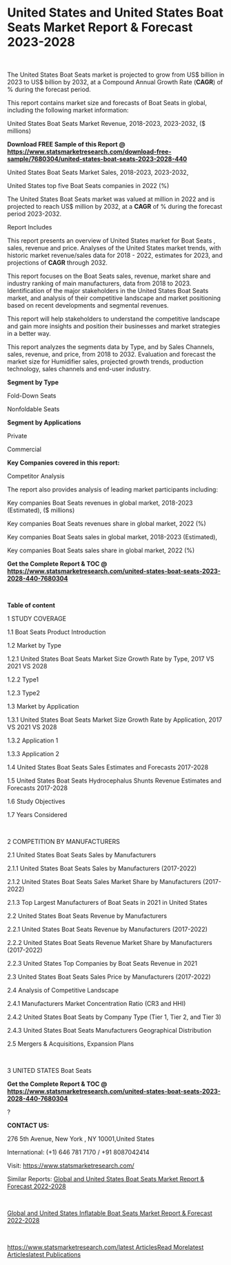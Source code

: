 <h1>United States and United States Boat Seats Market Report & Forecast 2023-2028</h1><br/><p>The United States Boat Seats market is projected to grow from US$ billion in 2023 to US$ billion by 2032, at a Compound Annual Growth Rate (<strong>CAGR</strong>) of % during the forecast period.</p>
 
 
 
 <p>This report contains market size and forecasts of Boat Seats in global, including the following market information:</p>
 
 
 
 <p>United States Boat Seats Market Revenue, 2018-2023, 2023-2032, ($ millions)</p>
 
 
 
 <p><strong>Download FREE Sample of this Report @ <a href="https://www.statsmarketresearch.com/download-free-sample/7680304/united-states-boat-seats-2023-2028-440">https://www.statsmarketresearch.com/download-free-sample/7680304/united-states-boat-seats-2023-2028-440</a></strong></p>
 
 
 
 <p>United States Boat Seats Market Sales, 2018-2023, 2023-2032,</p>
 
 
 
 <p>United States top five Boat Seats companies in 2022 (%)</p>
 
 
 
 <p>The United States Boat Seats market was valued at million in 2022 and is projected to reach US$ million by 2032, at a <strong>CAGR</strong> of % during the forecast period 2023-2032.</p>
 
 
 
 <p>Report Includes</p>
 
 
 
 <p>This report presents an overview of United States market for Boat Seats , sales, revenue and price. Analyses of the United States market trends, with historic market revenue/sales data for 2018 - 2022, estimates for 2023, and projections of <strong>CAGR</strong> through 2032.</p>
 
 
 
 <p>This report focuses on the Boat Seats sales, revenue, market share and industry ranking of main manufacturers, data from 2018 to 2023. Identification of the major stakeholders in the United States Boat Seats market, and analysis of their competitive landscape and market positioning based on recent developments and segmental revenues.</p>
 
 
 
 <p>This report will help stakeholders to understand the competitive landscape and gain more insights and position their businesses and market strategies in a better way.</p>
 
 
 
 <p>This report analyzes the segments data by Type, and by Sales Channels, sales, revenue, and price, from 2018 to 2032. Evaluation and forecast the market size for Humidifier sales, projected growth trends, production technology, sales channels and end-user industry.</p>
 
 
 
 <p><strong>Segment by Type</strong></p>
 
 
 
 <p>Fold-Down Seats</p>
 
 
 
 <p>Nonfoldable Seats</p>
 
 
 
 <p><strong>Segment <strong><strong>by Applications</strong></strong></strong></p>
 
 
 
 <p>Private</p>
 
 
 
 <p>Commercial</p>
 
 
 
 <p><strong>Key Companies covered in this report:</strong></p>
 
 
 
 <p>Competitor Analysis</p>
 
 
 
 <p>The report also provides analysis of leading market participants including:</p>
 
 
 
 <p>Key companies Boat Seats revenues in global market, 2018-2023 (Estimated), ($ millions)</p>
 
 
 
 <p>Key companies Boat Seats revenues share in global market, 2022 (%)</p>
 
 
 
 <p>Key companies Boat Seats sales in global market, 2018-2023 (Estimated),</p>
 
 
 
 <p>Key companies Boat Seats sales share in global market, 2022 (%)</p>
 
 
 
 <div><b>Get the Complete Report & TOC @ <a href="https://www.statsmarketresearch.com/united-states-boat-seats-2023-2028-440-7680304">https://www.statsmarketresearch.com/united-states-boat-seats-2023-2028-440-7680304</a></b></div>
 
 
 
 <p><br />
 
 <b>Table of content</b></p>
 
 
 
 <p>1 STUDY COVERAGE<br />
 
 1.1 Boat Seats Product Introduction<br />
 
 1.2 Market by Type<br />
 
 1.2.1 United States Boat Seats Market Size Growth Rate by Type, 2017 VS 2021 VS 2028<br />
 
 1.2.2 Type1<br />
 
 1.2.3 Type2<br />
 
 1.3 Market by Application<br />
 
 1.3.1 United States Boat Seats Market Size Growth Rate by Application, 2017 VS 2021 VS 2028<br />
 
 1.3.2 Application 1<br />
 
 1.3.3 Application 2<br />
 
 1.4 United States Boat Seats Sales Estimates and Forecasts 2017-2028<br />
 
 1.5 United States Boat Seats Hydrocephalus Shunts Revenue Estimates and Forecasts 2017-2028<br />
 
 1.6 Study Objectives<br />
 
 1.7 Years Considered<br />
 
 <br />
 
 2 COMPETITION BY MANUFACTURERS<br />
 
 2.1 United States Boat Seats Sales by Manufacturers<br />
 
 2.1.1 United States Boat Seats Sales by Manufacturers (2017-2022)<br />
 
 2.1.2 United States Boat Seats Sales Market Share by Manufacturers (2017-2022)<br />
 
 2.1.3 Top Largest Manufacturers of Boat Seats in 2021 in United States<br />
 
 2.2 United States Boat Seats Revenue by Manufacturers<br />
 
 2.2.1 United States Boat Seats Revenue by Manufacturers (2017-2022)<br />
 
 2.2.2 United States Boat Seats Revenue Market Share by Manufacturers (2017-2022)<br />
 
 2.2.3 United States Top Companies by Boat Seats Revenue in 2021<br />
 
 2.3 United States Boat Seats Sales Price by Manufacturers (2017-2022)<br />
 
 2.4 Analysis of Competitive Landscape<br />
 
 2.4.1 Manufacturers Market Concentration Ratio (CR3 and HHI)<br />
 
 2.4.2 United States Boat Seats by Company Type (Tier 1, Tier 2, and Tier 3)<br />
 
 2.4.3 United States Boat Seats Manufacturers Geographical Distribution<br />
 
 2.5 Mergers & Acquisitions, Expansion Plans<br />
 
 <br />
 
 3 UNITED STATES Boat Seats</p>
 
 
 
 <div><b>Get the Complete Report & TOC @ <a href="https://www.statsmarketresearch.com/united-states-boat-seats-2023-2028-440-7680304">https://www.statsmarketresearch.com/united-states-boat-seats-2023-2028-440-7680304</a></b></div>
 
 
 
 <p>? </p>
 
 
 
 <p><b>CONTACT US:</b><br />
 
 276 5th Avenue, New York , NY 10001,United States<br />
 
 International: (+1) 646 781 7170 / +91 8087042414<br />
 
 Visit: <a href="https://www.statsmarketresearch.com/">https://www.statsmarketresearch.com/</a><br />
 
 Similar Reports: <a href="https://www.statsmarketresearch.com/united-states-boat-seats-2023-2028-440-7680304">Global and United States Boat Seats Market Report & Forecast 2022-2028</a><br />
 
 <br />
 
 <a href="https://www.statsmarketresearch.com/united-states-boat-seats-2023-2028-440-7680304">Global and United States Inflatable Boat Seats Market Report & Forecast 2022-2028</a><br />
 
 <br />
 
 <a href="https://gyeongbokgung.com">https://www.statsmarketresearch.com/</a><a href="https://hallyeomaritime.com">latest Articles</a><a href="https://jingwansa.com">Read More</a><a href="https://nguoiviet.jp/">latest Articles</a><a href="https://www.intelmarketresearch.com/">latest Publications</a></p>